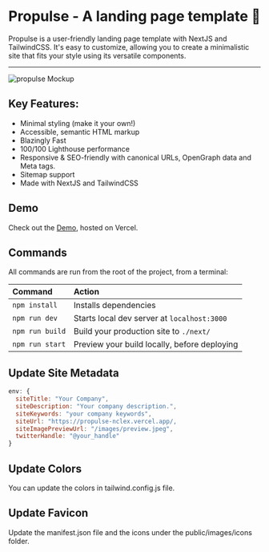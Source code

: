 <h1 align="center">
  Propulse - A landing page template 🚀
</h1>

Propulse is a user-friendly landing page template with NextJS and TailwindCSS. It's easy to customize, allowing you to create a minimalistic site that fits your style using its versatile components.

<hr>

![propulse Mockup](/public/propulseCover.png)

## Key Features:

-   Minimal styling (make it your own!)
-   Accessible, semantic HTML markup
-   Blazingly Fast
-   100/100 Lighthouse performance
-   Responsive & SEO-friendly with canonical URLs, OpenGraph data and Meta tags.
-   Sitemap support
-   Made with NextJS and TailwindCSS

## Demo

Check out the [Demo](https://propulse-nursing.vercel.app/), hosted on Vercel.

## Commands

All commands are run from the root of the project, from a terminal:

| Command         | Action                                       |
| :-------------- | :------------------------------------------- |
| `npm install`   | Installs dependencies                        |
| `npm run dev`   | Starts local dev server at `localhost:3000`  |
| `npm run build` | Build your production site to `./next/`      |
| `npm run start` | Preview your build locally, before deploying |

## Update Site Metadata

```js
env: {
  siteTitle: "Your Company",
  siteDescription: "Your company description.",
  siteKeywords: "your company keywords",
  siteUrl: "https://propulse-nclex.vercel.app/,
  siteImagePreviewUrl: "/images/preview.jpeg",
  twitterHandle: "@your_handle"
}
```

## Update Colors

You can update the colors in tailwind.config.js file.

## Update Favicon

Update the manifest.json file and the icons under the public/images/icons folder.
